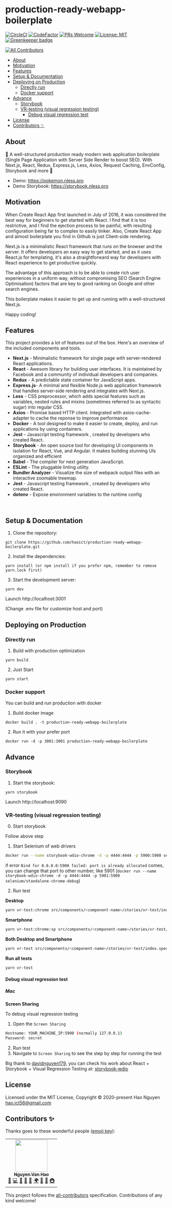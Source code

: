 # production-ready-webapp-boilerplate

[![CircleCI](https://circleci.com/gh/haoict/production-ready-webapp-boilerplate/tree/master.svg?style=svg)](https://circleci.com/gh/haoict/production-ready-webapp-boilerplate/tree/master)
[![CodeFactor](https://www.codefactor.io/repository/github/haoict/production-ready-webapp-boilerplate/badge)](https://www.codefactor.io/repository/github/haoict/production-ready-webapp-boilerplate)
[![PRs Welcome](https://img.shields.io/badge/PRs-welcome-brightgreen.svg?style=flat-square)](http://makeapullrequest.com)
[![License: MIT](https://img.shields.io/badge/license-MIT-blue.svg)](https://github.com/haoict/production-ready-webapp-boilerplate/blob/master/LICENSE)
[![Greenkeeper badge](https://badges.greenkeeper.io/haoict/production-ready-webapp-boilerplate.svg)](https://greenkeeper.io/)

<!-- ALL-CONTRIBUTORS-BADGE:START - Do not remove or modify this section -->
[![All Contributors](https://img.shields.io/badge/all_contributors-1-orange.svg?style=flat-square)](#contributors-)
<!-- ALL-CONTRIBUTORS-BADGE:END -->

<!-- vscode-markdown-toc -->
* [About](#About)
* [Motivation](#Motivation)
* [Features](#Features)
* [Setup & Documentation](#SetupDocumentation)
* [Deploying on Production](#DeployingonProduction)
	* [Directly run](#Directlyrun)
	* [Docker support](#Dockersupport)
* [Advance](#Advance)
	* [Storybook](#Storybook)
	* [VR-testing (visual regression testing)](#VR-testingvisualregressiontesting)
		* [Debug visual regression test](#Debugvisualregressiontest)
* [License](#License)
* [Contributors ✨](#Contributors)

<!-- vscode-markdown-toc-config
	numbering=false
	autoSave=true
	/vscode-markdown-toc-config -->
<!-- /vscode-markdown-toc -->

## <a name='About'></a>About

🚀 A well-structured production ready modern web application boilerplate (Single Page Application with Server Side Render to boost SEO). With Next.js, React, Redux, Express.js, Less, Axios, Request Caching, EnvConfig, Storybook and more 🚀

- Demo: https://pokemon.nless.pro
- Demo Storybook: https://storybook.nless.pro

## <a name='Motivation'></a>Motivation

When Create React App first launched in July of 2016, it was considered the best way for beginners to get started with React.
I find that it is too restrictive, and I find the ejection process to be painful, with resulting configuration being far to complex to easily tinker.
Also, Create React App and almost boilerplate you find in Github is just Client-side rendering.

Next.js is a minimalistic React framework that runs on the browser and the server. It offers developers an easy way to get started, and as it uses React.js for templating, it's also a straightforward way for developers with React experience to get productive quickly.

The advantage of this approach is to be able to create rich user experiences in a uniform way, without compromising SEO (Search Engine Optimisation) factors that are key to good ranking on Google and other search engines.

This boilerplate makes it easier to get up and running with a well-structured Next.js.

Happy coding!

## <a name='Features'></a>Features

This project provides a lot of features out of the box. Here's an overview of the included components and tools.

- **Next.js** - Minimalistic framework for single page with server-rendered React applications.
- **React** - Awesom library for building user interfaces. It is maintained by Facebook and a community of individual developers and companies.
- **Redux** - A predictable state container for JavaScript apps.
- **Express.js**- A minimal and flexible Node.js web application framework that handles server-side rendering and integrates with Next.js.
- **Less** - CSS preprocessor, which adds special features such as variables, nested rules and mixins (sometimes referred to as syntactic sugar) into regular CSS.
- **Axios** - Promise based HTTP client. Integrated with axios-cache-adapter to cache the reponse to improve performance
- **Docker** - A tool designed to make it easier to create, deploy, and run applications by using containers.
- **Jest** - Javascript testing framework , created by developers who created React.
- **Storybook** - An open source tool for developing UI components in isolation for React, Vue, and Angular. It makes building stunning UIs organized and efficient
- **Babel** - The compiler for next generation JavaScript.
- **ESLint** - The pluggable linting utility.
- **Bundler Analyzer** - Visualize the size of webpack output files with an interactive zoomable treemap.
- **Jest** - Javascript testing framework , created by developers who created React.
- **dotenv** - Expose environment variables to the runtime config

<br/>

## <a name='SetupDocumentation'></a>Setup & Documentation

1. Clone the repository:

```
git clone https://github.com/haoict/production-ready-webapp-boilerplate.git
```

2. Install the dependencies:

```
yarn install (or npm install if you prefer npm, remember to remove yarn.lock first)
```

3. Start the development server:

```
yarn dev
```

Launch http://localhost:3001

(Change .env file for customize host and port)

## <a name='DeployingonProduction'></a>Deploying on Production

### <a name='Directlyrun'></a>Directly run

1. Build with production optimization

```
yarn build
```

2. Just Start

```
yarn start
```

### <a name='Dockersupport'></a>Docker support

You can build and run production with docker

1. Build docker image

```
docker build . -t production-ready-webapp-boilerplate
```

2. Run it with your prefer port

```
docker run -d -p 3001:3001 production-ready-webapp-boilerplate
```

## <a name='Advance'></a>Advance

### <a name='Storybook'></a>Storybook

1. Start the storybook:

```
yarn storybook
```

Launch http://localhost:9090

### <a name='VR-testingvisualregressiontesting'></a>VR-testing (visual regression testing)

0. Start storybook

Follow above step

1. Start Selenium of web drivers

```bash
docker run --name storybook-wdio-chrome -d -p 4444:4444 -p 5900:5900 selenium/standalone-chrome-debug
```

if error `Bind for 0.0.0.0:5900 failed: port is already allocated` comes, you can change that port to other number, like 5901 (`docker run --name storybook-wdio-chrome -d -p 4444:4444 -p 5901:5900 selenium/standalone-chrome-debug`)

2. Run test

**Desktop**

```bash
yarn vr-test:chrome src/components/<component-name>/stories/vr-test/index.spec.ts
```

**Smartphone**

```bash
yarn vr-test:chrome:sp src/components/<component-name>/stories/vr-test/index.spec.ts
```

**Both Desktop and Smartphone**

```bash
yarn vr-test src/components/<component-name>/stories/vr-test/index.spec.ts
```

**Run all tests**

```bash
yarn vr-test
```

#### <a name='Debugvisualregressiontest'></a>Debug visual regression test

##### Mac

**Screen Sharing**

To debug visual regression testing

1. Open the `Screen Sharing`

```bash
Hostname: YOUR_MACHINE_IP:5900 (normally 127.0.0.1)
Password: secret
```

2. Run test
3. Navigate to `Screen Sharing` to see the step by step for running the test

Big thank to [davidnguyen179](https://github.com/davidnguyen179), you can check his work about React + Storybook + Visual Regression Testing at: [storybook-wdio](https://github.com/davidnguyen179/storybook-wdio)

## <a name='License'></a>License

Licensed under the MIT License, Copyright © 2020-present Hao Nguyen <hao.ict56@gmail.com>

## <a name='Contributors'></a>Contributors ✨

Thanks goes to these wonderful people ([emoji key](https://allcontributors.org/docs/en/emoji-key)):

<!-- ALL-CONTRIBUTORS-LIST:START - Do not remove or modify this section -->
<!-- prettier-ignore-start -->
<!-- markdownlint-disable -->
<table>
  <tr>
    <td align="center"><a href="http://haoict.github.io"><img src="https://avatars1.githubusercontent.com/u/7247750?v=4" width="100px;" alt=""/><br /><sub><b>Nguyen Van Hao</b></sub></a><br /><a href="https://github.com/haoict/production-ready-webapp-boilerplate/commits?author=haoict" title="Documentation">📖</a> <a href="https://github.com/haoict/production-ready-webapp-boilerplate/commits?author=haoict" title="Code">💻</a> <a href="https://github.com/haoict/production-ready-webapp-boilerplate/issues?q=author%3Ahaoict" title="Bug reports">🐛</a> <a href="#ideas-haoict" title="Ideas, Planning, & Feedback">🤔</a> <a href="#design-haoict" title="Design">🎨</a> <a href="#translation-haoict" title="Translation">🌍</a> <a href="https://github.com/haoict/production-ready-webapp-boilerplate/pulls?q=is%3Apr+reviewed-by%3Ahaoict" title="Reviewed Pull Requests">👀</a> <a href="#plugin-haoict" title="Plugin/utility libraries">🔌</a> <a href="#infra-haoict" title="Infrastructure (Hosting, Build-Tools, etc)">🚇</a></td>
  </tr>
</table>

<!-- markdownlint-enable -->
<!-- prettier-ignore-end -->
<!-- ALL-CONTRIBUTORS-LIST:END -->

This project follows the [all-contributors](https://github.com/all-contributors/all-contributors) specification. Contributions of any kind welcome!
